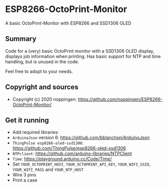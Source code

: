 # ESP8266-OctoPrint-Monitor

A basic OctoPrint-Monitor with ESP8266 and SSD1306 OLED

## Summary

Code for a (very) basic OctoPrint monitor with a SSD1306 OLED display, displays job information when printing. Has basic support for NTP and time handling, but is unused in the code. 

Feel free to adopt to your needs.

## Copyright and sources

* Copyright (c) 2020 noppingen: https://github.com/noppingen/ESP8266-OctoPrint-Monitor/

## Get it running

* Add required libraries: 
 * `ArduinoJson` version 6: https://github.com/bblanchon/ArduinoJson
 * `ThingPulse esp8266-oled-ssd1306`: https://github.com/ThingPulse/esp8266-oled-ssd1306
 * `NTPclient`: https://github.com/arduino-libraries/NTPClient
 * `Time`: https://playground.arduino.cc/Code/Time/
* Set `YOUR_OCTOPRINT_HOST`, `YOUR_OCTOPRINT_API_KEY`, `YOUR_WIFI_SSID`, `YOUR_WIFI_PASS` and `YOUR_NTP_HOST`
* Wire 3 pins
* Print a case

